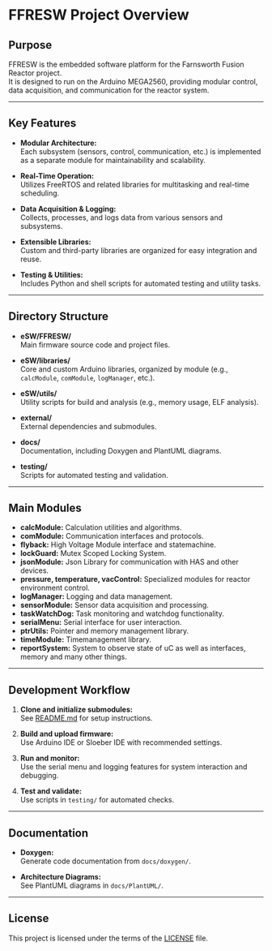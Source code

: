  # FFRESW Project Overview

## Purpose

FFRESW is the embedded software platform for the Farnsworth Fusion Reactor project.  
It is designed to run on the Arduino MEGA2560, providing modular control, data acquisition, and communication for the reactor system.

---

## Key Features

- **Modular Architecture:**  
  Each subsystem (sensors, control, communication, etc.) is implemented as a separate module for maintainability and scalability.

- **Real-Time Operation:**  
  Utilizes FreeRTOS and related libraries for multitasking and real-time scheduling.

- **Data Acquisition & Logging:**  
  Collects, processes, and logs data from various sensors and subsystems.

- **Extensible Libraries:**  
  Custom and third-party libraries are organized for easy integration and reuse.

- **Testing & Utilities:**  
  Includes Python and shell scripts for automated testing and utility tasks.

---

## Directory Structure

- **eSW/FFRESW/**  
  Main firmware source code and project files.

- **eSW/libraries/**  
  Core and custom Arduino libraries, organized by module (e.g., `calcModule`, `comModule`, `logManager`, etc.).

- **eSW/utils/**  
  Utility scripts for build and analysis (e.g., memory usage, ELF analysis).

- **external/**  
  External dependencies and submodules.

- **docs/**  
  Documentation, including Doxygen and PlantUML diagrams.

- **testing/**  
  Scripts for automated testing and validation.

---

## Main Modules

- **calcModule:** Calculation utilities and algorithms.
- **comModule:** Communication interfaces and protocols.
- **flyback:** High Voltage Module interface and statemachine.
- **lockGuard:** Mutex Scoped Locking System.
- **jsonModule:** Json Library for communication with HAS and other devices.
- **pressure, temperature, vacControl:** Specialized modules for reactor environment control.
- **logManager:** Logging and data management.
- **sensorModule:** Sensor data acquisition and processing.
- **taskWatchDog:** Task monitoring and watchdog functionality.
- **serialMenu:** Serial interface for user interaction.
- **ptrUtils:** Pointer and memory management library.
- **timeModule:** Timemanagement library.
- **reportSystem:** System to observe state of uC as well as interfaces, memory and many other things.

---

## Development Workflow

1. **Clone and initialize submodules:**  
   See [README.md](../README.md#getting-started) for setup instructions.

2. **Build and upload firmware:**  
   Use Arduino IDE or Sloeber IDE with recommended settings.

3. **Run and monitor:**  
   Use the serial menu and logging features for system interaction and debugging.

4. **Test and validate:**  
   Use scripts in `testing/` for automated checks.

---

## Documentation

- **Doxygen:**  
  Generate code documentation from `docs/doxygen/`.

- **Architecture Diagrams:**  
  See PlantUML diagrams in `docs/PlantUML/`.

---

## License

This project is licensed under the terms of the [LICENSE](LICENSE) file.